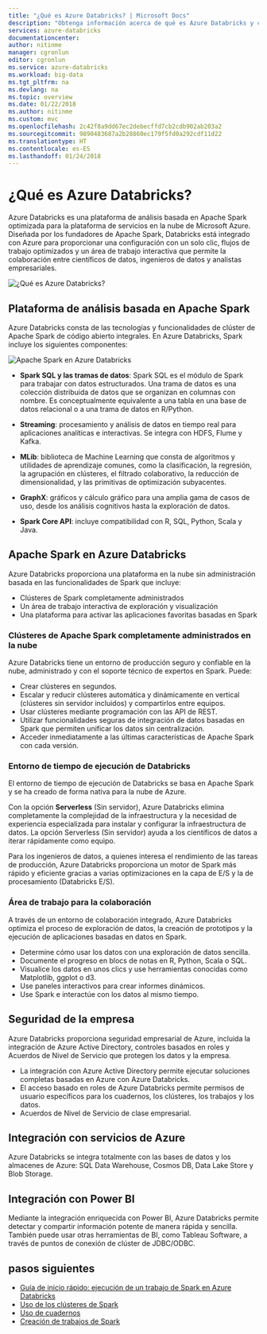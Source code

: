 ```yaml
---
title: "¿Qué es Azure Databricks? | Microsoft Docs"
description: "Obtenga información acerca de qué es Azure Databricks y cómo lleva Spark en Databricks a Azure. Azure Databricks es una plataforma de análisis basada en Apache Spark optimizada para la plataforma de servicios en la nube de Microsoft Azure."
services: azure-databricks
documentationcenter: 
author: nitinme
manager: cgronlun
editor: cgronlun
ms.service: azure-databricks
ms.workload: big-data
ms.tgt_pltfrm: na
ms.devlang: na
ms.topic: overview
ms.date: 01/22/2018
ms.author: nitinme
ms.custom: mvc
ms.openlocfilehash: 2c42f8a9dd67ec2debecffd7cb2cdb902ab203a2
ms.sourcegitcommit: 9890483687a2b28860ec179f5fd0a292cdf11d22
ms.translationtype: HT
ms.contentlocale: es-ES
ms.lasthandoff: 01/24/2018
---
```

# <a name="what-is-azure-databricks"></a>¿Qué es Azure Databricks?

Azure Databricks es una plataforma de análisis basada en Apache Spark optimizada para la plataforma de servicios en la nube de Microsoft Azure. Diseñada por los fundadores de Apache Spark, Databricks está integrado con Azure para proporcionar una configuración con un solo clic, flujos de trabajo optimizados y un área de trabajo interactiva que permite la colaboración entre científicos de datos, ingenieros de datos y analistas empresariales.

![¿Qué es Azure Databricks? ](./media/what-is-azure-databricks/azure-databricks-overview.png "¿Qué es Azure Databricks?")

## <a name="apache-spark-based-analytics-platform"></a>Plataforma de análisis basada en Apache Spark

Azure Databricks consta de las tecnologías y funcionalidades de clúster de Apache Spark de código abierto integrales. En Azure Databricks, Spark incluye los siguientes componentes:

![Apache Spark en Azure Databricks](./media/what-is-azure-databricks/apache-spark-ecosystem-databricks.png "Apache Spark en Azure Databricks")

* **Spark SQL y las tramas de datos**: Spark SQL es el módulo de Spark para trabajar con datos estructurados. Una trama de datos es una colección distribuida de datos que se organizan en columnas con nombre. Es conceptualmente equivalente a una tabla en una base de datos relacional o a una trama de datos en R/Python.

* **Streaming**: procesamiento y análisis de datos en tiempo real para aplicaciones analíticas e interactivas. Se integra con HDFS, Flume y Kafka.

* **MLib**: biblioteca de Machine Learning que consta de algoritmos y utilidades de aprendizaje comunes, como la clasificación, la regresión, la agrupación en clústeres, el filtrado colaborativo, la reducción de dimensionalidad, y las primitivas de optimización subyacentes.

* **GraphX**: gráficos y cálculo gráfico para una amplia gama de casos de uso, desde los análisis cognitivos hasta la exploración de datos.

* **Spark Core API**: incluye compatibilidad con R, SQL, Python, Scala y Java.

## <a name="apache-spark-in-azure-databricks"></a>Apache Spark en Azure Databricks

Azure Databricks proporciona una plataforma en la nube sin administración basada en las funcionalidades de Spark que incluye:

- Clústeres de Spark completamente administrados
- Un área de trabajo interactiva de exploración y visualización
- Una plataforma para activar las aplicaciones favoritas basadas en Spark

### <a name="fully-managed-apache-spark-clusters-in-the-cloud"></a>Clústeres de Apache Spark completamente administrados en la nube

Azure Databricks tiene un entorno de producción seguro y confiable en la nube, administrado y con el soporte técnico de expertos en Spark. Puede:

* Crear clústeres en segundos.
* Escalar y reducir clústeres automática y dinámicamente en vertical (clústeres sin servidor incluidos) y compartirlos entre equipos. 
* Usar clústeres mediante programación con las API de REST. 
* Utilizar funcionalidades seguras de integración de datos basadas en Spark que permiten unificar los datos sin centralización. 
* Acceder inmediatamente a las últimas características de Apache Spark con cada versión.

### <a name="databricks-runtime"></a>Entorno de tiempo de ejecución de Databricks
El entorno de tiempo de ejecución de Databricks se basa en Apache Spark y se ha creado de forma nativa para la nube de Azure. 

Con la opción **Serverless** (Sin servidor), Azure Databricks elimina completamente la complejidad de la infraestructura y la necesidad de experiencia especializada para instalar y configurar la infraestructura de datos. La opción Serverless (Sin servidor) ayuda a los científicos de datos a iterar rápidamente como equipo.

Para los ingenieros de datos, a quienes interesa el rendimiento de las tareas de producción, Azure Databricks proporciona un motor de Spark más rápido y eficiente gracias a varias optimizaciones en la capa de E/S y la de procesamiento (Databricks E/S).

### <a name="workspace-for-collaboration"></a>Área de trabajo para la colaboración

A través de un entorno de colaboración integrado, Azure Databricks optimiza el proceso de exploración de datos, la creación de prototipos y la ejecución de aplicaciones basadas en datos en Spark.

* Determine cómo usar los datos con una exploración de datos sencilla.
* Documente el progreso en blocs de notas en R, Python, Scala o SQL.
* Visualice los datos en unos clics y use herramientas conocidas como Matplotlib, ggplot o d3.
* Use paneles interactivos para crear informes dinámicos.
* Use Spark e interactúe con los datos al mismo tiempo.

## <a name="enterprise-security"></a>Seguridad de la empresa

Azure Databricks proporciona seguridad empresarial de Azure, incluida la integración de Azure Active Directory, controles basados en roles y Acuerdos de Nivel de Servicio que protegen los datos y la empresa.

* La integración con Azure Active Directory permite ejecutar soluciones completas basadas en Azure con Azure Databricks.
* El acceso basado en roles de Azure Databricks permite permisos de usuario específicos para los cuadernos, los clústeres, los trabajos y los datos.
* Acuerdos de Nivel de Servicio de clase empresarial. 

## <a name="integration-with-azure-services"></a>Integración con servicios de Azure

Azure Databricks se integra totalmente con las bases de datos y los almacenes de Azure: SQL Data Warehouse, Cosmos DB, Data Lake Store y Blob Storage. 

## <a name="integration-with-power-bi"></a>Integración con Power BI
Mediante la integración enriquecida con Power BI, Azure Databricks permite detectar y compartir información potente de manera rápida y sencilla. También puede usar otras herramientas de BI, como Tableau Software, a través de puntos de conexión de clúster de JDBC/ODBC.

## <a name="next-steps"></a>pasos siguientes

* [Guía de inicio rápido: ejecución de un trabajo de Spark en Azure Databricks](quickstart-create-databricks-workspace-portal.md)
* [Uso de los clústeres de Spark](https://docs.azuredatabricks.net/user-guide/clusters/index.html)
* [Uso de cuadernos](https://docs.azuredatabricks.net/user-guide/notebooks/index.html)
* [Creación de trabajos de Spark](https://docs.azuredatabricks.net/user-guide/jobs.html)

 









